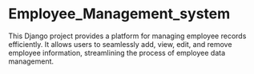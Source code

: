 # Employee_Management_system
This Django project provides a platform for managing employee records efficiently. It allows users to seamlessly add, view, edit, and remove employee information, streamlining the process of employee data management.

